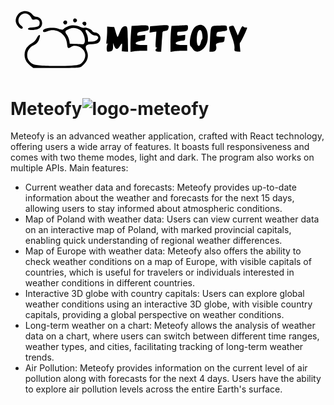 <?xml version="1.0" standalone="no"?>
<!DOCTYPE svg PUBLIC "-//W3C//DTD SVG 20010904//EN"
 "http://www.w3.org/TR/2001/REC-SVG-20010904/DTD/svg10.dtd">
<svg version="1.0" xmlns="http://www.w3.org/2000/svg"
 width="290.000000pt" height="82.000000pt" viewBox="0 0 290.000000 82.000000"
 preserveAspectRatio="xMidYMid meet">
<g transform="translate(0.000000,82.000000) scale(0.050000,-0.050000)" width="100%">
<path d="M246 1468 c-80 -40 -134 -149 -118 -236 16 -85 122 -190 157 -155 19
19 12 34 -34 71 -158 125 21 375 186 260 25 -18 54 -53 64 -80 15 -40 27 -45
78 -35 72 14 121 -19 121 -80 -1 -79 -32 -100 -158 -109 -86 -6 -122 -17 -122
-36 0 -35 145 -38 237 -6 161 56 121 298 -49 298 -25 0 -58 18 -73 39 -65 93
-183 121 -289 69z"/>
<path d="M1507 1290 c-7 -18 -3 -42 9 -54 30 -30 88 -3 80 39 -9 46 -73 57
-89 15z"/>
<path d="M1279 1249 c-19 -23 -19 -35 0 -58 30 -36 81 -18 81 29 0 47 -51 65
-81 29z"/>
<path d="M1729 1218 c-18 -28 41 -87 69 -69 38 23 26 91 -17 91 -21 0 -45 -10
-52 -22z"/>
<path d="M1394 1132 c-42 -15 -93 -43 -113 -62 -34 -30 -45 -30 -130 -1 -137
46 -371 15 -371 -50 0 -35 38 -38 107 -9 208 87 447 -62 469 -291 11 -116 27
-133 88 -90 117 82 320 -11 347 -160 18 -94 -41 -209 -131 -254 -109 -54 -992
-51 -1114 4 -201 91 -192 369 16 458 77 32 124 102 144 213 11 58 -41 29 -74
-42 -26 -55 -64 -95 -120 -125 -216 -117 -235 -387 -39 -537 l74 -56 555 0
c529 0 558 2 610 41 134 100 178 236 119 367 -52 116 -21 162 111 162 152 0
217 43 218 145 0 68 -64 135 -129 135 -28 0 -58 16 -70 38 -23 43 -147 92
-191 75 -15 -6 -56 3 -90 20 -89 44 -198 52 -286 19z m270 -88 c122 -71 170
-364 56 -346 -27 4 -105 8 -173 10 l-124 2 -11 72 c-6 39 -33 104 -60 144 -55
80 -49 91 69 143 76 33 158 24 243 -25z m241 -69 c37 -40 80 -65 110 -65 149
0 100 -137 -52 -146 l-103 -6 0 67 c0 36 -17 100 -38 141 -50 97 -5 102 83 9z"/>
<path d="M3048 1146 l-142 -8 -13 -152 c-7 -84 -13 -224 -13 -312 l0 -159 75
12 c41 7 131 13 200 13 l125 0 0 70 0 70 -130 0 c-205 0 -188 85 20 105 53 4
60 13 62 72 l2 67 -99 -13 c-94 -12 -98 -11 -92 33 6 39 22 48 112 59 151 18
169 28 161 92 -7 62 -16 64 -268 51z"/>
<path d="M3500 1141 l-150 -11 -6 -77 -7 -77 82 14 82 14 -13 -192 c-11 -154
-9 -192 13 -192 21 0 22 -5 3 -24 -45 -45 -27 -76 44 -76 l68 0 13 195 c7 107
15 218 17 245 3 40 16 51 67 56 48 5 66 18 76 56 23 93 24 93 -289 69z"/>
<path d="M4008 1145 l-143 -7 -12 -104 c-7 -57 -13 -197 -13 -312 l0 -207 75
12 c41 7 131 13 200 13 l125 0 0 70 0 70 -130 0 c-205 0 -188 85 20 105 53 4
60 13 62 72 l2 67 -97 -13 c-94 -12 -97 -11 -97 38 0 45 9 51 68 51 152 0 192
19 192 93 0 61 -5 67 -55 63 -30 -2 -119 -7 -197 -11z"/>
<path d="M4423 1109 c-90 -75 -158 -418 -92 -465 10 -8 29 -32 41 -54 89 -161
326 -22 358 210 40 290 -128 460 -307 309z m166 -114 c20 -66 27 -175 11 -175
-7 0 -21 -34 -31 -75 -36 -145 -99 -103 -98 65 2 144 30 230 77 230 15 0 33
-20 41 -45z"/>
<path d="M4987 1145 c-192 -8 -177 20 -199 -372 l-14 -253 73 0 c77 0 110 52
87 140 -13 49 12 65 116 79 73 10 81 17 86 76 l7 65 -103 0 c-100 0 -102 1
-96 55 3 30 19 56 36 59 239 31 223 24 216 91 -7 71 3 68 -209 60z"/>
<path d="M5295 1136 c-68 -24 -69 -12 16 -248 48 -132 69 -223 66 -277 -6 -80
-6 -81 67 -87 l73 -6 -11 116 c-6 64 -4 109 5 101 11 -11 168 322 169 360 0 3
-16 5 -36 5 -20 0 -47 11 -60 24 -18 18 -35 -5 -76 -95 l-53 -119 -38 90 c-68
164 -62 156 -122 136z"/>
<path d="M2724 1126 c-33 -7 -58 -36 -86 -103 -21 -51 -46 -111 -55 -133 -14
-32 -24 -14 -55 90 l-39 130 -84 6 -85 6 0 -106 c0 -58 -6 -155 -13 -214 -11
-87 -8 -105 13 -92 17 10 21 8 12 -6 -33 -54 -30 -184 4 -184 102 1 124 22
126 117 l1 93 25 -70 c35 -95 82 -100 134 -11 55 93 63 90 55 -24 l-7 -95 76
-6 75 -6 -5 304 c-6 313 -8 319 -92 304z"/>
</g>
</svg>

# Meteofy![logo-meteofy](https://github.com/Grzegorz96/React-Meteofy/assets/129303867/8dcd187e-1a11-471a-ae20-68f295404a9b)

Meteofy is an advanced weather application, crafted with React technology, offering users a wide array of features. It boasts full responsiveness and comes with two theme modes, light and dark. The program also works on multiple APIs.
Main features:
- Current weather data and forecasts: Meteofy provides up-to-date information about the weather and forecasts for the next 15 days, allowing users to stay informed about atmospheric conditions.
- Map of Poland with weather data: Users can view current weather data on an interactive map of Poland, with marked provincial capitals, enabling quick understanding of regional weather differences.
- Map of Europe with weather data: Meteofy also offers the ability to check weather conditions on a map of Europe, with visible capitals of countries, which is useful for travelers or individuals interested in weather conditions in different countries.
- Interactive 3D globe with country capitals: Users can explore global weather conditions using an interactive 3D globe, with visible country capitals, providing a global perspective on weather conditions.
- Long-term weather on a chart: Meteofy allows the analysis of weather data on a chart, where users can switch between different time ranges, weather types, and cities, facilitating tracking of long-term weather trends.
- Air Pollution: Meteofy provides information on the current level of air pollution along with forecasts for the next 4 days. Users have the ability to explore air pollution levels across the entire Earth's surface.

